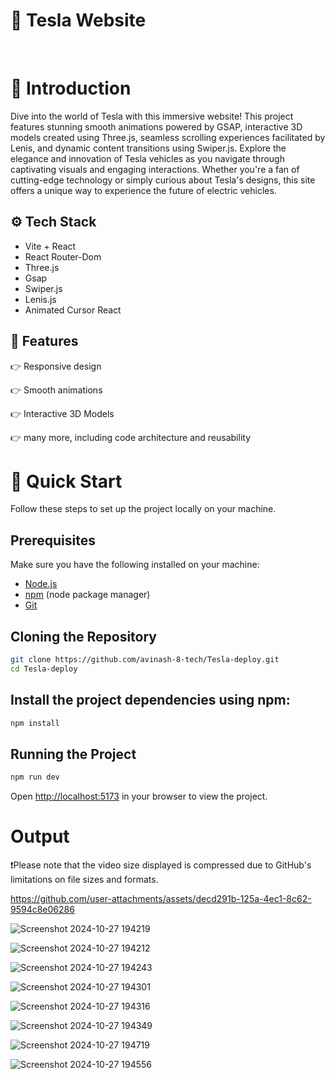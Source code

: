 # 🚗 Tesla Website

<br>



# 🤖 Introduction
Dive into the world of Tesla with this immersive website! This project features stunning smooth animations powered by GSAP, interactive 3D models created using Three.js, seamless scrolling experiences facilitated by Lenis, and dynamic content transitions using Swiper.js. Explore the elegance and innovation of Tesla vehicles as you navigate through captivating visuals and engaging interactions. Whether you're a fan of cutting-edge technology or simply curious about Tesla's designs, this site offers a unique way to experience the future of electric vehicles.

## ⚙️ Tech Stack

- Vite + React
-  React Router-Dom
- Three.js
- Gsap
- Swiper.js
- Lenis.js
- Animated Cursor React

## 🔋 Features
👉 Responsive design

👉 Smooth animations

👉 Interactive 3D Models

👉 many more, including code architecture and reusability

# 🤸 Quick Start
Follow these steps to set up the project locally on your machine.

## Prerequisites

Make sure you have the following installed on your machine:

- [Node.js](https://nodejs.org/en)
- [npm](https://www.npmjs.com/) (node package manager)
- [Git](https://git-scm.com/)

## Cloning the Repository
```bash
git clone https://github.com/avinash-8-tech/Tesla-deploy.git
cd Tesla-deploy
```
## Install the project dependencies using npm:
```bash
npm install
```
## Running the Project
```bash
npm run dev
```
Open [http://localhost:5173](http://localhost:5173) in your browser to view the project.


# Output
 ❗Please note that the video size displayed is compressed due to GitHub's limitations on file sizes and formats.

https://github.com/user-attachments/assets/decd291b-125a-4ec1-8c62-9594c8e06286




![Screenshot 2024-10-27 194219](https://github.com/user-attachments/assets/6a93916d-6bbb-4188-b5c0-05561500ba08)




![Screenshot 2024-10-27 194212](https://github.com/user-attachments/assets/5db150db-b874-45ac-9bda-447d20f980b5)




![Screenshot 2024-10-27 194243](https://github.com/user-attachments/assets/8746e7bb-8f73-4c28-aaae-0c802c62c037)




![Screenshot 2024-10-27 194301](https://github.com/user-attachments/assets/1aeb7945-7364-4a52-9c48-17cef2e2a09c)




![Screenshot 2024-10-27 194316](https://github.com/user-attachments/assets/80b67d34-44e7-4050-8bbf-4d8db7e03b9e)




![Screenshot 2024-10-27 194349](https://github.com/user-attachments/assets/97aef0a7-5696-4065-b417-794f4ab538ba)




![Screenshot 2024-10-27 194719](https://github.com/user-attachments/assets/e86dc44b-e0ad-4199-89e8-bd2303fde811)




![Screenshot 2024-10-27 194556](https://github.com/user-attachments/assets/139c844a-e893-4dfa-a799-757f36971acf)



